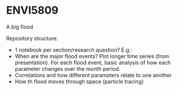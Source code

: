 # ENVI5809
A big flood


Repository structure: 
- 1 notebook per section/research question? E.g.: 
- When are the major flood events? Plot longer time series (from presentation). For each flood event, basic analysis of how each parameter changes over the month period. 
- Correlations and how different parameters relate to one another 
- How th flood moves through space (particle tracing) 
